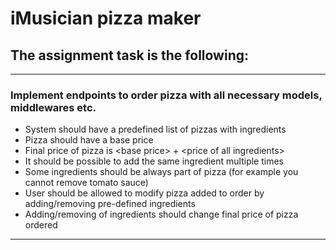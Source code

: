 # iMusician pizza maker


## The assignment task is the following:

---

### Implement endpoints to order pizza with all necessary models, middlewares etc.


* System should have a predefined list of pizzas with ingredients
* Pizza should have a base price
* Final price of pizza is \<base price> + \<price of all ingredients>
* It should be possible to add the same ingredient multiple times
* Some ingredients should be always part of pizza (for example you cannot remove tomato sauce)
* User should be allowed to modify pizza added to order by adding/removing pre-defined ingredients
* Adding/removing of ingredients should change final price of pizza ordered

---
